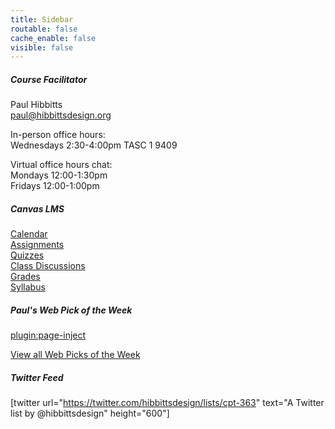 ```yaml
---
title: Sidebar
routable: false
cache_enable: false
visible: false
---
```


##### Course Facilitator
Paul Hibbitts  
<paul@hibbittsdesign.org>  

In-person office hours:  
Wednesdays 2:30-4:00pm TASC 1 9409  

Virtual office hours chat:  
Mondays 12:00-1:30pm   
Fridays 12:00-1:00pm

##### Canvas LMS
[Calendar](https://sso.canvaslms.com/calendar)  
[Assignments](https://sso.canvaslms.com/courses/1413912/assignments)  
[Quizzes](https://sso.canvaslms.com/courses/1413912/quizzes)  
[Class Discussions](https://sso.canvaslms.com/courses/1413912/discussion_topics)  
[Grades](https://sso.canvaslms.com/courses/1413912/grades)  
[Syllabus](https://sso.canvaslms.com/courses/1413912/assignments/syllabus)

##### Paul's Web Pick of the Week
[plugin:page-inject](/all-web-picks-of-the-week/latest)

[View all Web Picks of the Week](/all-web-picks-of-the-week)

##### Twitter Feed
[twitter url="https://twitter.com/hibbittsdesign/lists/cpt-363" text="A Twitter list by @hibbittsdesign" height="600"]
